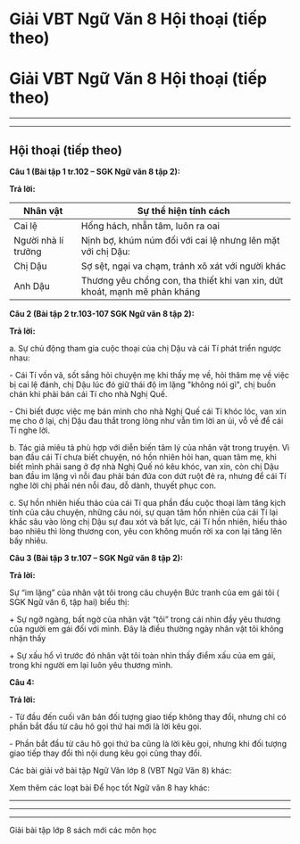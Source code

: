 # Giải VBT Ngữ Văn 8 Hội thoại (tiếp theo)

# Giải VBT Ngữ Văn 8 Hội thoại (tiếp theo)

* * *

* * *

## Hội thoại (tiếp theo)

**Câu 1 (Bài tập 1 tr.102 – SGK Ngữ văn 8 tập 2):**

**Trả lời:**

Nhân vật | Sự thể hiện tính cách   
---|---  
Cai lệ | Hống hách, nhẫn tâm, luôn ra oai   
Người nhà lí trưởng|  Nịnh bợ, khúm núm đối với cai lệ nhưng lên mặt với chị Dậu:   
Chị Dậu |  Sợ sệt, ngại va chạm, tránh xô xát với người khác   
Anh Dậu | Thương yêu chồng con, tha thiết khi van xin, dứt khoát, mạnh mẽ phản kháng   
  
**Câu 2 (Bài tập 2 tr.103-107 SGK Ngữ văn 8 tập 2):**

**Trả lời:**

a. Sự chủ động tham gia cuộc thoại của chị Dậu và cái Tí phát triển ngược nhau: 

\- Cái Tí vồn vã, sốt sắng hỏi chuyện mẹ khi thấy mẹ về, hỏi thăm mẹ về việc bị cai lệ đánh, chị Dậu lúc đó giữ thái độ im lặng "không nói gì", chị buồn chán khi phải bán cái Tí cho nhà Nghị Quế. 

\- Chi biết được việc mẹ bán mình cho nhà Nghị Quế cái Tí khóc lóc, van xin mẹ cho ở lại, chị Dậu đau thắt trong lòng như vẫn tìm lời an ủi, vỗ về để cái Tí nghe lời. 

b. Tác giả miêu tả phù hợp với diễn biến tâm lý của nhân vật trong truyện. Vì ban đầu cái Tí chưa biết chuyện, nó hồn nhiên hỏi han, quan tâm mẹ, khi biết mình phải sang ở đợ nhà Nghị Quế nó kêu khóc, van xin, còn chị Dậu ban đầu im lặng vì nỗi đau phải bán đứa con dứt ruột đẻ ra, nhưng để cái Tí nghe lời chị phải nén nỗi đau, dỗ dành, thuyết phục con. 

c. Sự hồn nhiên hiếu thảo của cái Tí qua phần đầu cuộc thoại làm tăng kịch tính của câu chuyện, những câu nói, sự quan tâm hồn nhiên của cái Tí lại khắc sâu vào lòng chị Dậu sự đau xót và bất lực, cái Tí hồn nhiên, hiếu thảo bao nhiêu thì lòng thương con, yêu con không muốn rời xa con lại tăng lên bấy nhiêu. 

**Câu 3 (Bài tập 3 tr.107 – SGK Ngữ văn 8 tập 2):**

**Trả lời:**

Sự “im lặng” của nhân vật tôi trong câu chuyện Bức tranh của em gái tôi ( SGK Ngữ văn 6, tập hai) biểu thị: 

\+ Sự ngỡ ngàng, bất ngờ của nhân vật “tôi” trong cái nhìn đầy yêu thương của người em gái đối với mình. Đây là điều thường ngày nhân vật tôi không nhận thấy 

\+ Sự xấu hổ vì trước đó nhân vật tôi toàn nhìn thấy điểm xấu của em gái, trong khi người em lại luôn yêu thương mình. 

**Câu 4:**

**Trả lời:**

\- Từ đầu đến cuối văn bản đối tượng giao tiếp không thay đổi, nhưng chỉ có phần bắt đầu từ câu hô gọi thứ hai mới là lời kêu gọi. 

\- Phần bắt đầu từ câu hô gọi thứ ba cũng là lời kêu gọi, nhưng khi đối tượng giao tiếp thay đổi thì nội dung kêu gọi cũng thay đổi. 

Các bài giải vở bài tập Ngữ Văn lớp 8 (VBT Ngữ Văn 8) khác:

Xem thêm các loạt bài Để học tốt Ngữ văn 8 hay khác:

* * *

* * *

* * *

Giải bài tập lớp 8 sách mới các môn học
